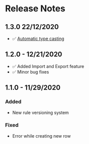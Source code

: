 # Release Notes

## 1.3.0 22/12/2020

* ✅ [Automatic type casting](decision-tables/data-types.md)

## 1.2.0 - 12/21/2020

* ✅ Added Import and Export feature
* ✅ Minor bug fixes

## 1.1.0 - 11/29/2020

### Added

* New rule versioning system

### Fixed

* Error while creating new row





